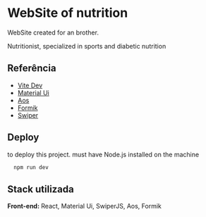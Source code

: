 
# WebSite of nutrition 

WebSite created for an brother.

Nutritionist, specialized in sports and diabetic nutrition



## Referência

 - [Vite Dev](https://vitejs.dev/)
 - [Material Ui](https://mui.com/)
 - [Aos](https://michalsnik.github.io/aos/)
  - [Formik](https://formik.org)
   - [Swiper](https://swiperjs.com/)

## Deploy

to deploy this project.
must have Node.js installed on the machine

```bash
  npm run dev
```


## Stack utilizada

**Front-end:** React, Material Ui, SwiperJS, Aos, Formik



